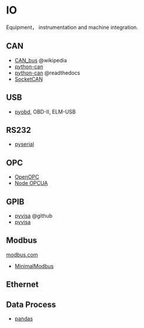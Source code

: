 

# IO

Equipment， instrumentation and machine integration.

## CAN

- [CAN_bus](http://en.wikipedia.org/wiki/CAN_bus) @wikipedia
- [python-can](https://bitbucket.org/hardbyte/python-can)
- [python-can](https://python-can.readthedocs.org/en/latest/) @readthedocs
- [SocketCAN](https://en.wikipedia.org/wiki/SocketCAN)

## USB

- [pyobd](http://www.obdtester.com/pyobd), OBD-II, ELM-USB

## RS232

- [pyserial](http://pyserial.sourceforge.net/)

## OPC

- [OpenOPC](http://openopc.sourceforge.net/)
- [Node OPCUA](https://github.com/node-opcua/node-opcua)


## GPIB
- [pyvisa](https://github.com/hgrecco/pyvisa) @github
- [pyvisa](http://pyvisa.readthedocs.org/)


## Modbus

[modbus.com](http://www.modbus.com/)

- [MinimalModbus](https://pypi.python.org/pypi/MinimalModbus/)

## Ethernet


## Data Process

- [pandas](https://github.com/pydata/pandas)
